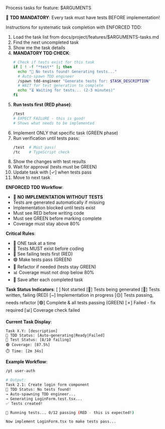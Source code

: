 Process tasks for feature: $ARGUMENTS

🔴 **TDD MANDATORY**: Every task must have tests BEFORE implementation!

Instructions for systematic task completion with ENFORCED TDD:

1. Load the task list from docs/project/features/$ARGUMENTS-tasks.md
2. Find the next uncompleted task
3. Show me the task details
4. **MANDATORY TDD CHECK**:
   ```bash
   # Check if tests exist for this task
   if [ ! -f "*test*" ]; then
     echo "🧪 No tests found! Generating tests..."
     # Auto-spawn TDD engineer
     /spawn tdd-engineer "Generate tests for: $TASK_DESCRIPTION"
     # WAIT for test generation to complete
     echo "⏳ Waiting for tests... (2-3 minutes)"
   fi
   ```
5. **Run tests first (RED phase)**:
   ```bash
   /test
   # EXPECT FAILURE - this is good!
   # Shows what needs to be implemented
   ```
6. Implement ONLY that specific task (GREEN phase)
7. Run verification until tests pass:
   ```bash
   /test  # Must pass!
   /tc    # TypeScript check
   ```
8. Show the changes with test results
9. Wait for approval (tests must be GREEN)
10. Update task with [✓] when tests pass
11. Move to next task

**ENFORCED TDD Workflow**:
- 🚫 **NO IMPLEMENTATION WITHOUT TESTS**
- Tests are generated automatically if missing
- Implementation blocked until tests exist
- Must see RED before writing code
- Must see GREEN before marking complete
- Coverage must stay above 80%

**Critical Rules**:
- 🔴 ONE task at a time
- 🔴 Tests MUST exist before coding
- 🔴 See failing tests first (RED)
- 🟢 Make tests pass (GREEN)
- 🔵 Refactor if needed (tests stay GREEN)
- 📊 Coverage must not drop below 80%
- 💾 Save after each completed task

**Task Status Indicators**:
[ ] Not started
[🧪] Tests being generated
[🔴] Tests written, failing (RED)
[~] Implementation in progress
[🟡] Tests passing, needs refactor
[🟢] Complete & all tests passing (GREEN)
[✗] Failed - fix required
[📊] Coverage check failed

**Current Task Display**:
```
Task X.Y: [description]
🧪 TDD Status: [Auto-generating|Ready|Failed]
🔴 Test Status: [8/10 failing]
🟢 Coverage: [87.5%]
⏱️ Time: [2m 34s]
```

**Example Workflow**:
```bash
/pt user-auth

# Output:
Task 2.1: Create login form component
🧪 TDD Status: No tests found!
→ Auto-spawning TDD engineer...
→ Generating LoginForm.test.tsx...
✅ Tests created!

🔴 Running tests... 0/12 passing (RED - this is expected!)

Now implement LoginForm.tsx to make tests pass...
```
